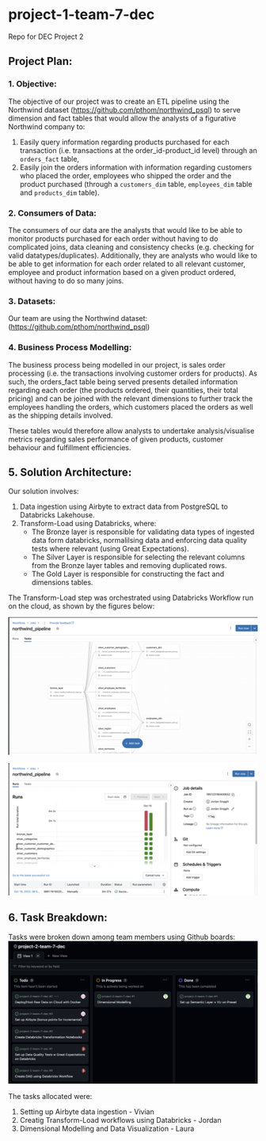 # project-1-team-7-dec
Repo for DEC Project 2


## Project Plan:

### 1. Objective:
The objective of our project was to create an ETL pipeline using the Northwind dataset (https://github.com/pthom/northwind_psql) to serve dimension and fact tables that would allow the analysts of a figurative Northwind company to:
1. Easily query information regarding products purchased for each transaction (i.e. transactions at the order_id-product_id level) through an `orders_fact` table,
2. Easily join the orders information with information regarding customers who placed the order, employees who shipped the order and the product purchased (through a `customers_dim` table, `employees_dim` table and `products_dim` table).


### 2. Consumers of Data:
The consumers of our data are the analysts that would like to be able to monitor products purchased for each order without having to do complicated joins, data cleaning and consistency checks (e.g. checking for valid datatypes/duplicates).
Additionally, they are analysts who would like to be able to get information for each order related to all relevant customer, employee and product information based on a given product ordered, without having to do so many joins.


### 3. Datasets:
Our team are using the Northwind dataset: (https://github.com/pthom/northwind_psql)


### 4. Business Process Modelling:
The business process being modelled in our project, is sales order processing (i.e. the transactions involving customer orders for products).
As such, the orders_fact table being served presents detailed information regarding each order (the products ordered, their quantities, their total pricing) and can be joined with the relevant dimensions to further track the employees handling the orders, which customers placed the orders as well as the shipping details involved.

These tables would therefore allow analysts to undertake analysis/visualise metrics regarding sales performance of given products, customer behaviour and fulfillment efficiencies.

## 5. Solution Architecture:

Our solution involves:
1. Data ingestion using Airbyte to extract data from PostgreSQL to Databricks Lakehouse.
2. Transform-Load using Databricks, where:
    - The Bronze layer is responsible for validating data types of ingested data form databricks, normalilsing data and enforcing data quality tests where relevant (using Great Expectations).
    - The Silver Layer is responsible for selecting the relevant columns from the Bronze layer tables and removing duplicated rows.
    - The Gold Layer is responsible for constructing the fact and dimensions tables.

The Transform-Load step was orchestrated using Databricks Workflow run on the cloud, as shown by the figures below:

![Alt text](image.png)

![Alt text](image-1.png)


## 6. Task Breakdown:

Tasks were broken down among team members using Github boards:
![Alt text](image-3.png)

The tasks allocated were:
1. Setting up Airbyte data ingestion - Vivian
2. Creatig Transform-Load workflows using Databricks - Jordan
3. Dimensional Modelling and Data Visualization - Laura